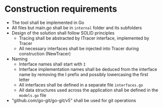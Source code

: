 # Construction requirements

- The tool shall be implemented in Go
- All files but main.go shall be in `internal` folder and its subfolders
- Design of the solution shall follow SOLID principles
  - Tracing shall be abstracted by ITracer interface, implemented by Tracer
  - All necessary interfaces shall be injected into Tracer during construction (NewTracer)
- Naming
  - Interface names shall start with `I`
  - Interface implementation names shall be deduced from the interface name by removing the I prefix and possibly lowercasing the first letter
  - All interfaces shall be defined in a separate file `interfaces.go`
  - All data structures used across the application shall be defined in the `models.go` file
- "github.com/go-git/go-git/v5" shall be used for git operations